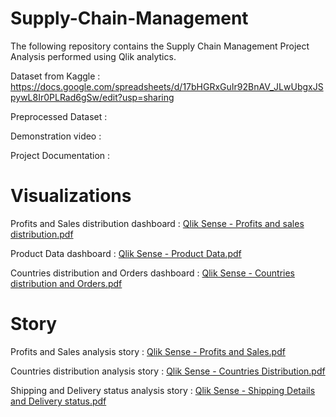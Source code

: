 # Supply-Chain-Management
The following repository contains the Supply Chain Management Project Analysis performed using Qlik analytics.

Dataset from Kaggle : https://docs.google.com/spreadsheets/d/17bHGRxGuIr92BnAV_JLwUbgxJSpywL8Ir0PLRad6gSw/edit?usp=sharing

Preprocessed Dataset : 

Demonstration video : 

Project Documentation :

# Visualizations

Profits and Sales distribution dashboard : [Qlik Sense - Profits and sales distribution.pdf](https://github.com/user-attachments/files/15751408/Qlik.Sense.-.Profits.and.sales.distribution.pdf)

Product Data dashboard : [Qlik Sense - Product Data.pdf](https://github.com/user-attachments/files/15751405/Qlik.Sense.-.Product.Data.pdf)

Countries distribution and Orders dashboard : [Qlik Sense - Countries distribution and Orders.pdf](https://github.com/user-attachments/files/15751411/Qlik.Sense.-.Countries.distribution.and.Orders.pdf)

# Story

Profits and Sales analysis story : [Qlik Sense - Profits and Sales.pdf](https://github.com/user-attachments/files/15751443/Qlik.Sense.-.Profits.and.Sales.pdf)

Countries distribution analysis story : [Qlik Sense - Countries Distribution.pdf](https://github.com/user-attachments/files/15751457/Qlik.Sense.-.Countries.Distribution.pdf)

Shipping and Delivery status analysis story : [Qlik Sense - Shipping Details and Delivery status.pdf](https://github.com/user-attachments/files/15751459/Qlik.Sense.-.Shipping.Details.and.Delivery.status.pdf)

